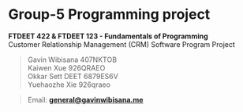 # Group-5 Programming project
**FTDEET 422 & FTDEET 123 - Fundamentals of Programming <br/>**
Customer Relationship Management (CRM) Software Program Project
> Gavin Wibisana 407NKTOB<br/>
> Kaiwen Xue 926QRAEO<br/>
> Okkar Sett DEET 6879ES6V<br/>
> Yuehaozhe Xie 926qraeo<br/>

>Email: **general@gavinwibisana.me** <br/>